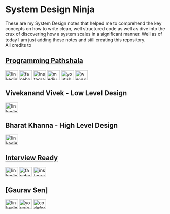 # System Design Ninja
These are my System Design notes that helped me to comprehend the key concepts on how to write clean, well structured code as well as dive into the crux of discovering how a system scales in a significant manner. Well as of today I am just adding these notes and still creating this repository. <br>
All credits to <br>
## [Programming Pathshala](https://renaissance.programmingpathshala.com/crack-coding-interviews) <br>
<p align="left">
<a href="[https://linkedin.com/in/linkedin.com](https://www.linkedin.com/school/programming-pathshala/)" target="blank"><img align="center" src="https://raw.githubusercontent.com/rahuldkjain/github-profile-readme-generator/master/src/images/icons/Social/linked-in-alt.svg" alt="linkedin.com" height="30" width="40" /></a>
<a href="[https://fb.com/facebook.com](https://www.facebook.com/Programmingpathshala.1/)" target="blank"><img align="center" src="https://raw.githubusercontent.com/rahuldkjain/github-profile-readme-generator/master/src/images/icons/Social/facebook.svg" alt="facebook.com" height="30" width="40" /></a>
<a href="[https://instagram.com/instagram.com](https://www.instagram.com/programmingpathshala)" target="blank"><img align="center" src="https://raw.githubusercontent.com/rahuldkjain/github-profile-readme-generator/master/src/images/icons/Social/instagram.svg" alt="instagram.com" height="30" width="40" /></a>
<a href="[https://medium.com/medium.com](https://programmingpathshala.medium.com/)" target="blank"><img align="center" src="https://raw.githubusercontent.com/rahuldkjain/github-profile-readme-generator/master/src/images/icons/Social/medium.svg" alt="medium.com" height="30" width="40" /></a>
<a href="[https://www.youtube.com/c/youtube.com](https://www.youtube.com/c/ProgrammingPathshala)" target="blank"><img align="center" src="https://raw.githubusercontent.com/rahuldkjain/github-profile-readme-generator/master/src/images/icons/Social/youtube.svg" alt="youtube.com" height="30" width="40" /></a>
<a href="[/www.google.com](https://renaissance.programmingpathshala.com/crack-coding-interviews)" target="blank"><img align="center" src="https://raw.githubusercontent.com/rahuldkjain/github-profile-readme-generator/master/src/images/icons/Social/rss.svg" alt="www.google.com" height="30" width="40" /></a>
</p>

## Vivekanand Vivek - Low Level Design <br>
<p align="left">
<a href="[[https://linkedin.com/in/linkedin.com](https://in.linkedin.com/in/vivekanand-vivek-7a4ab388)" target="blank"><img align="center" src="https://raw.githubusercontent.com/rahuldkjain/github-profile-readme-generator/master/src/images/icons/Social/linked-in-alt.svg" alt="linkedin.com" height="30" width="40" /></a>
</p>

## Bharat Khanna - High Level Design <br>
<p align="left">
<a href="[[https://linkedin.com/in/linkedin.com](https://www.linkedin.com/in/bharat-khanna-717b4817b/)" target="blank"><img align="center" src="https://raw.githubusercontent.com/rahuldkjain/github-profile-readme-generator/master/src/images/icons/Social/linked-in-alt.svg" alt="linkedin.com" height="30" width="40" /></a>
</p>

## [Interview Ready](https://interviewready.io/) <br>
<p align="left">
<a href="[https://linkedin.com/in/linkedin.com](https://www.linkedin.com/company/interview-ready/)" target="blank"><img align="center" src="https://raw.githubusercontent.com/rahuldkjain/github-profile-readme-generator/master/src/images/icons/Social/linked-in-alt.svg" alt="linkedin.com" height="30" width="40" /></a>
<a href="[https://fb.com/facebook.com](https://www.facebook.com/interviewreadypage/)" target="blank"><img align="center" src="https://raw.githubusercontent.com/rahuldkjain/github-profile-readme-generator/master/src/images/icons/Social/facebook.svg" alt="facebook.com" height="30" width="40" /></a>
<a href="[https://instagram.com/instagram.com](https://www.instagram.com/interviewready/)" target="blank"><img align="center" src="https://raw.githubusercontent.com/rahuldkjain/github-profile-readme-generator/master/src/images/icons/Social/instagram.svg" alt="instagram.com" height="30" width="40" /></a>
</p>

## [Gaurav Sen]<br>
<p align="left">
<a href="[https://linkedin.com/in/linkedin.com](https://www.linkedin.com/in/gkcs)" target="blank"><img align="center" src="https://raw.githubusercontent.com/rahuldkjain/github-profile-readme-generator/master/src/images/icons/Social/linked-in-alt.svg" alt="linkedin.com" height="30" width="40" /></a>
<a href="[https://www.youtube.com/c/youtube.com](https://www.youtube.com/channel/UCRPMAqdtSgd0Ipeef7iFsKw)" target="blank"><img align="center" src="https://raw.githubusercontent.com/rahuldkjain/github-profile-readme-generator/master/src/images/icons/Social/youtube.svg" alt="youtube.com" height="30" width="40" /></a>
<a href="[https://www.codeforces.com](https://codeforces.com/profile/gkcs)" target="blank"><img align="center" src="https://raw.githubusercontent.com/rahuldkjain/github-profile-readme-generator/master/src/images/icons/Social/codeforces.svg" alt="codeforces.com" height="30" width="40" /></a>
</p>



